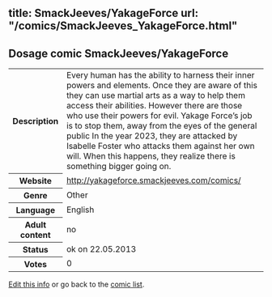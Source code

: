 title: SmackJeeves/YakageForce
url: "/comics/SmackJeeves_YakageForce.html"
---
Dosage comic SmackJeeves/YakageForce
-----------------------------------------

<p id="msg"></p>
<script type="text/javascript">
if (window.location.search === '?edit_info_mail=sent_ok') {
  var elem = document.getElementById("msg");
  elem.innerHTML = 'Edited information sucessfully sent for review, which is usually done daily. Thanks!';
  elem.className = 'ok';
}
</script>
<table class="comicinfo">
<tr>
<th>Description</th><td>Every human has the ability to harness their inner powers and elements. Once they are aware of this they can use martial arts as a way to help them access their abilities. However there are those who use their powers for evil. Yakage Force’s job is to stop them, away from the eyes of the general public In the year 2023, they are attacked by Isabelle Foster who attacks them against her own will. When this happens, they realize there is something bigger going on.</td>
</tr>
<tr>
<th>Website</th><td><a href="http://yakageforce.smackjeeves.com/comics/">http://yakageforce.smackjeeves.com/comics/</a></td>
</tr>
<tr>
<th>Genre</th><td>Other</td>
</tr>
<tr>
<th>Language</th><td>English</td>
</tr>
<tr>
<th>Adult content</th><td>no</td>
</tr>
<tr>
<th>Status</th><td>ok on 22.05.2013</td>
</tr>
<tr>
<th>Votes</th><td>0</td>
</tr>
</table>

[Edit this info](SmackJeeves_YakageForce_edit.html) or go back to the [comic list](../comic-index.html).
